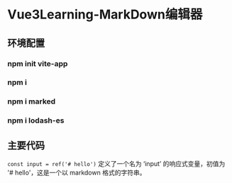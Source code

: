 # Vue3Learning-MarkDown编辑器

## 环境配置

### npm init vite-app
### npm i
### npm i marked
### npm i lodash-es

## 主要代码
` const input = ref('# hello') `
定义了一个名为 ‘input’ 的响应式变量，初值为 '# hello'，这是一个以 markdown 格式的字符串。
